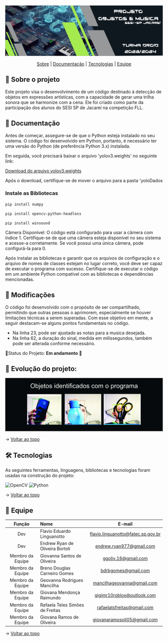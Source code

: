 <span id="topo">
<div align="center">
    
![banner](https://github.com/linguanotto/Projeto_objetos_e_musica/blob/Master/imagem/capa_objeto_e_musica.jpg)

</div>
    
<p align="center">
    <a href="#sobre">Sobre</a>  |  
    <a href="#Documentação">Documentação</a>  |  
    <a href="#tecnologias">Tecnologias</a>  |  
    <a href="#equipe">Equipe</a>
</p>    
    
<span id="sobre">
    
## 📑 Sobre o projeto

Este projeto visa o desenvolvimento de um código destinado à detecção de objetos em expressões artísticas, com a capacidade de gerar uma trilha sonora que se harmonize com a cena. Ele foi criado como parte da participação dos alunos do SESI SP de Jacareí na competição FLL.


<span id="Documentação">    

## 📑 Documentação

Antes de começar, assegure-se de que o Python esteja instalado no seu sistema. O código foi desenvolvido em Python, portanto, é necessário ter uma versão do Python (de preferência Python 3.x) instalada.

Em seguida, você precisará baixar o arquivo 'yolov3.weights' no seguinte link:

<a href="https://drive.google.com/file/d/1PhkrRuzEMnYPU9IaNvEOs_6DE_qnaIej/view?usp=sharing">  Download do arquivo yolov3.weights </a>

Após o download, certifique-se de mover o arquivo para a pasta 'yoloDados




### Instale as Bibliotecas

```
pip install numpy
```
```
pip install opencv-python-headless
```
```
pip install winsound

```

Câmera Disponível: O código está configurado para usar a câmera com índice 1. Certifique-se de que uma câmera esteja disponível no seu sistema e acesse-a corretamente. Se você possui uma única câmera, pode configurá-la para 0.

Após instalar as bibliotecas e garantir que os arquivos de configuração e o arquivo de nomes de classes estejam no lugar correto, você deve ser capaz de executar o programa com sucesso. Certifique-se de executar o código em um ambiente Python compatível com as bibliotecas e dependências mencionadas.


## 📑 Modificações 
O código foi desenvolvido com o propósito de ser compartilhado, permitindo que outras pessoas o aprimorem, especialmente se houver limitações técnicas a serem superadas. Com esse objetivo em mente, a seguir destacam-se alguns pontos fundamentais no código.

- Na linha 23, pode ser ajustado as notas para a musica desejada.
- Na linha 62, a duração do sinal, medida em milissegundos, também pode ser alterada conforme necessário.

📌Status do Projeto: **Em andamento** 🚧



<span id="evolução">


## 📅 Evolução do projeto:

![banner](https://github.com/linguanotto/Projeto_objetos_e_musica/blob/Master/imagem/objetos.jpg)


→ [Voltar ao topo](#topo)
    
<span id="tecnologias">

## 🛠️ Tecnologias

As seguintes ferramentas, linguagens, bibliotecas e tecnologias foram usadas na construção do projeto:

![OpenCV](https://img.shields.io/badge/opencv-%23white.svg?style=for-the-badge&logo=opencv&logoColor=white)
![Python](https://img.shields.io/badge/python-3670A0?style=for-the-badge&logo=python&logoColor=ffdd54)

→ [Voltar ao topo](#topo)

<span id="equipe">

 ## 👥 Equipe  
    
|    Função     | Nome                                  |                                                                                                                                                      E-mail                                                                                                                                                      |
| :-----------: | :------------------------------------ | :-------------------------------------------------------------------------------------------------------------------------------------------------------------------------------------------------------------------------------------------------------------------------------------------------------------------------: |
| Dev  | Flavio Eduardo Linguanotto |      flavio.linguanotto@fatec.sp.gov.br      |
| Dev  |Endrew Ryan de Oliveira Bortoli |      endrew.ryan977@gmail.com      |
| Membro da Equipe  | Giovanna Santos de Oliveira |      ggoliv.16@gmail.com      |
| Membro da Equipe   | Breno Douglas Carneiro Gomes |     bdrbgomes@gmail.com     |
| Membro da Equipe   | Geovanna Rodrigues Mancilha |      mancilhageovanna@gmail.com    |
| Membro da Equipe   | Giovana Mendonça Raimundo |      gigimr10roblox@outlook.com     |
| Membro da Equipe   | Rafaela Teles Simões de Freitas |      rafaelatsfreitas@gmail.com   |
| Membro da Equipe  | Giovana Ramos de Oliveira |      giovanaramosoli05@gmail.com      |
    
→ [Voltar ao topo](#topo)
